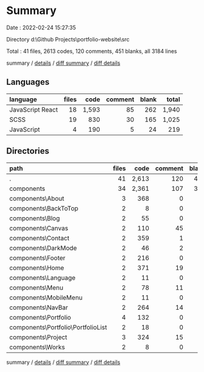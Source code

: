 # Summary

Date : 2022-02-24 15:27:35

Directory d:\Github Projects\portfolio-website\src

Total : 41 files,  2613 codes, 120 comments, 451 blanks, all 3184 lines

summary / [details](details.md) / [diff summary](diff.md) / [diff details](diff-details.md)

## Languages
| language | files | code | comment | blank | total |
| :--- | ---: | ---: | ---: | ---: | ---: |
| JavaScript React | 18 | 1,593 | 85 | 262 | 1,940 |
| SCSS | 19 | 830 | 30 | 165 | 1,025 |
| JavaScript | 4 | 190 | 5 | 24 | 219 |

## Directories
| path | files | code | comment | blank | total |
| :--- | ---: | ---: | ---: | ---: | ---: |
| . | 41 | 2,613 | 120 | 451 | 3,184 |
| components | 34 | 2,361 | 107 | 380 | 2,848 |
| components\About | 3 | 368 | 0 | 35 | 403 |
| components\BackToTop | 2 | 8 | 0 | 6 | 14 |
| components\Blog | 2 | 55 | 0 | 11 | 66 |
| components\Canvas | 2 | 110 | 45 | 57 | 212 |
| components\Contact | 2 | 359 | 1 | 32 | 392 |
| components\DarkMode | 2 | 46 | 2 | 22 | 70 |
| components\Footer | 2 | 216 | 0 | 27 | 243 |
| components\Home | 2 | 371 | 19 | 72 | 462 |
| components\Language | 2 | 11 | 0 | 3 | 14 |
| components\Menu | 2 | 78 | 11 | 15 | 104 |
| components\MobileMenu | 2 | 11 | 0 | 4 | 15 |
| components\NavBar | 2 | 264 | 14 | 44 | 322 |
| components\Portfolio | 4 | 132 | 0 | 21 | 153 |
| components\Portfolio\PortfolioList | 2 | 18 | 0 | 5 | 23 |
| components\Project | 3 | 324 | 15 | 28 | 367 |
| components\Works | 2 | 8 | 0 | 3 | 11 |

summary / [details](details.md) / [diff summary](diff.md) / [diff details](diff-details.md)